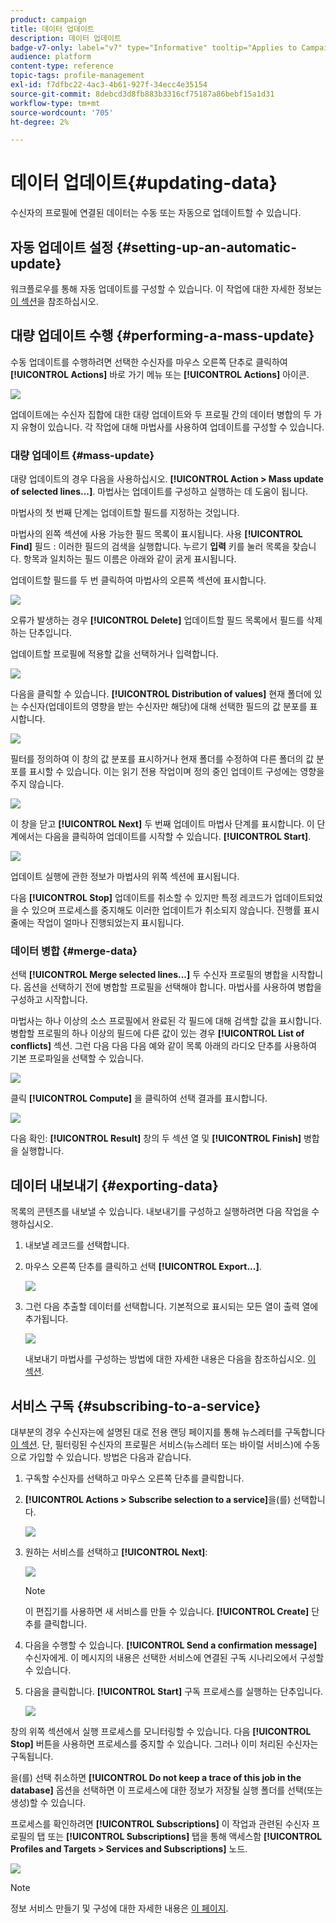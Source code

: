 ```yaml
---
product: campaign
title: 데이터 업데이트
description: 데이터 업데이트
badge-v7-only: label="v7" type="Informative" tooltip="Applies to Campaign Classic v7 only"
audience: platform
content-type: reference
topic-tags: profile-management
exl-id: f7dfbc22-4ac3-4b61-927f-34ecc4e35154
source-git-commit: 8debcd3d8fb883b3316cf75187a86bebf15a1d31
workflow-type: tm+mt
source-wordcount: '705'
ht-degree: 2%

---
```


# 데이터 업데이트{#updating-data}



수신자의 프로필에 연결된 데이터는 수동 또는 자동으로 업데이트할 수 있습니다.

## 자동 업데이트 설정 {#setting-up-an-automatic-update}

워크플로우를 통해 자동 업데이트를 구성할 수 있습니다. 이 작업에 대한 자세한 정보는 [이 섹션](../../workflow/using/update-data.md)을 참조하십시오.

## 대량 업데이트 수행 {#performing-a-mass-update}

수동 업데이트를 수행하려면 선택한 수신자를 마우스 오른쪽 단추로 클릭하여 **[!UICONTROL Actions]** 바로 가기 메뉴 또는 **[!UICONTROL Actions]** 아이콘.

![](assets/s_ncs_user_action_icon.png)

업데이트에는 수신자 집합에 대한 대량 업데이트와 두 프로필 간의 데이터 병합의 두 가지 유형이 있습니다. 각 작업에 대해 마법사를 사용하여 업데이트를 구성할 수 있습니다.

### 대량 업데이트 {#mass-update}

대량 업데이트의 경우 다음을 사용하십시오. **[!UICONTROL Action > Mass update of selected lines...]**. 마법사는 업데이트를 구성하고 실행하는 데 도움이 됩니다.

마법사의 첫 번째 단계는 업데이트할 필드를 지정하는 것입니다.

마법사의 왼쪽 섹션에 사용 가능한 필드 목록이 표시됩니다. 사용 **[!UICONTROL Find]** 필드 : 이러한 필드의 검색을 실행합니다. 누르기 **입력** 키를 눌러 목록을 찾습니다. 항목과 일치하는 필드 이름은 아래와 같이 굵게 표시됩니다.

업데이트할 필드를 두 번 클릭하여 마법사의 오른쪽 섹션에 표시합니다.

![](assets/s_ncs_user_update_wizard01_1.png)

오류가 발생하는 경우 **[!UICONTROL Delete]** 업데이트할 필드 목록에서 필드를 삭제하는 단추입니다.

업데이트할 프로필에 적용할 값을 선택하거나 입력합니다.

![](assets/s_ncs_user_update_wizard01_12.png)

다음을 클릭할 수 있습니다. **[!UICONTROL Distribution of values]** 현재 폴더에 있는 수신자(업데이트의 영향을 받는 수신자만 해당)에 대해 선택한 필드의 값 분포를 표시합니다.

![](assets/s_ncs_user_update_wizard01_2.png)

필터를 정의하여 이 창의 값 분포를 표시하거나 현재 폴더를 수정하여 다른 폴더의 값 분포를 표시할 수 있습니다. 이는 읽기 전용 작업이며 정의 중인 업데이트 구성에는 영향을 주지 않습니다.

![](assets/s_ncs_user_update_wizard01_3.png)

이 창을 닫고 **[!UICONTROL Next]** 두 번째 업데이트 마법사 단계를 표시합니다. 이 단계에서는 다음을 클릭하여 업데이트를 시작할 수 있습니다. **[!UICONTROL Start]**.

![](assets/s_ncs_user_update_wizard01_4.png)

업데이트 실행에 관한 정보가 마법사의 위쪽 섹션에 표시됩니다.

다음 **[!UICONTROL Stop]** 업데이트를 취소할 수 있지만 특정 레코드가 업데이트되었을 수 있으며 프로세스를 중지해도 이러한 업데이트가 취소되지 않습니다. 진행률 표시줄에는 작업이 얼마나 진행되었는지 표시됩니다.

### 데이터 병합 {#merge-data}

선택 **[!UICONTROL Merge selected lines...]** 두 수신자 프로필의 병합을 시작합니다. 옵션을 선택하기 전에 병합할 프로필을 선택해야 합니다. 마법사를 사용하여 병합을 구성하고 시작합니다.

마법사는 하나 이상의 소스 프로필에서 완료된 각 필드에 대해 검색할 값을 표시합니다. 병합할 프로필의 하나 이상의 필드에 다른 값이 있는 경우 **[!UICONTROL List of conflicts]** 섹션. 그런 다음 다음 다음 예와 같이 목록 아래의 라디오 단추를 사용하여 기본 프로파일을 선택할 수 있습니다.

![](assets/s_ncs_user_merge_wizard01_1.png)

클릭 **[!UICONTROL Compute]** 을 클릭하여 선택 결과를 표시합니다.

![](assets/s_ncs_user_merge_wizard01_2.png)

다음 확인: **[!UICONTROL Result]** 창의 두 섹션 열 및 **[!UICONTROL Finish]** 병합을 실행합니다.

## 데이터 내보내기 {#exporting-data}

목록의 콘텐츠를 내보낼 수 있습니다. 내보내기를 구성하고 실행하려면 다음 작업을 수행하십시오.

1. 내보낼 레코드를 선택합니다.
1. 마우스 오른쪽 단추를 클릭하고 선택 **[!UICONTROL Export...]**.

   ![](assets/s_ncs_user_export_list.png)

1. 그런 다음 추출할 데이터를 선택합니다. 기본적으로 표시되는 모든 열이 출력 열에 추가됩니다.

   ![](assets/s_ncs_user_export_list_start.png)

   내보내기 마법사를 구성하는 방법에 대한 자세한 내용은 다음을 참조하십시오. [이 섹션](../../platform/using/executing-export-jobs.md).

## 서비스 구독 {#subscribing-to-a-service}

대부분의 경우 수신자는에 설명된 대로 전용 랜딩 페이지를 통해 뉴스레터를 구독합니다 [이 섹션](../../delivery/using/managing-subscriptions.md). 단, 필터링된 수신자의 프로필은 서비스(뉴스레터 또는 바이럴 서비스)에 수동으로 가입할 수 있습니다. 방법은 다음과 같습니다.

1. 구독할 수신자를 선택하고 마우스 오른쪽 단추를 클릭합니다.
1. **[!UICONTROL Actions > Subscribe selection to a service]**&#x200B;을(를) 선택합니다.

   ![](assets/s_ncs_user_selection_subscribe_service.png)

1. 원하는 서비스를 선택하고 **[!UICONTROL Next]**:

   ![](assets/s_ncs_user_selection_subscribe_service_2.png)

   >[!NOTE]
   >
   >이 편집기를 사용하면 새 서비스를 만들 수 있습니다. **[!UICONTROL Create]** 단추를 클릭합니다.

1. 다음을 수행할 수 있습니다. **[!UICONTROL Send a confirmation message]** 수신자에게. 이 메시지의 내용은 선택한 서비스에 연결된 구독 시나리오에서 구성할 수 있습니다.
1. 다음을 클릭합니다. **[!UICONTROL Start]** 구독 프로세스를 실행하는 단추입니다.

   ![](assets/s_ncs_user_selection_subscribe_service_3.png)

창의 위쪽 섹션에서 실행 프로세스를 모니터링할 수 있습니다. 다음 **[!UICONTROL Stop]** 버튼을 사용하면 프로세스를 중지할 수 있습니다. 그러나 이미 처리된 수신자는 구독됩니다.

을(를) 선택 취소하면 **[!UICONTROL Do not keep a trace of this job in the database]** 옵션을 선택하면 이 프로세스에 대한 정보가 저장될 실행 폴더를 선택(또는 생성)할 수 있습니다.

프로세스를 확인하려면 **[!UICONTROL Subscriptions]** 이 작업과 관련된 수신자 프로필의 탭 또는 **[!UICONTROL Subscriptions]** 탭을 통해 액세스함 **[!UICONTROL Profiles and Targets > Services and Subscriptions]** 노드.

![](assets/s_ncs_user_selection_subscribe_service_4.png)

>[!NOTE]
>
>정보 서비스 만들기 및 구성에 대한 자세한 내용은 [이 페이지](../../delivery/using/managing-subscriptions.md).

